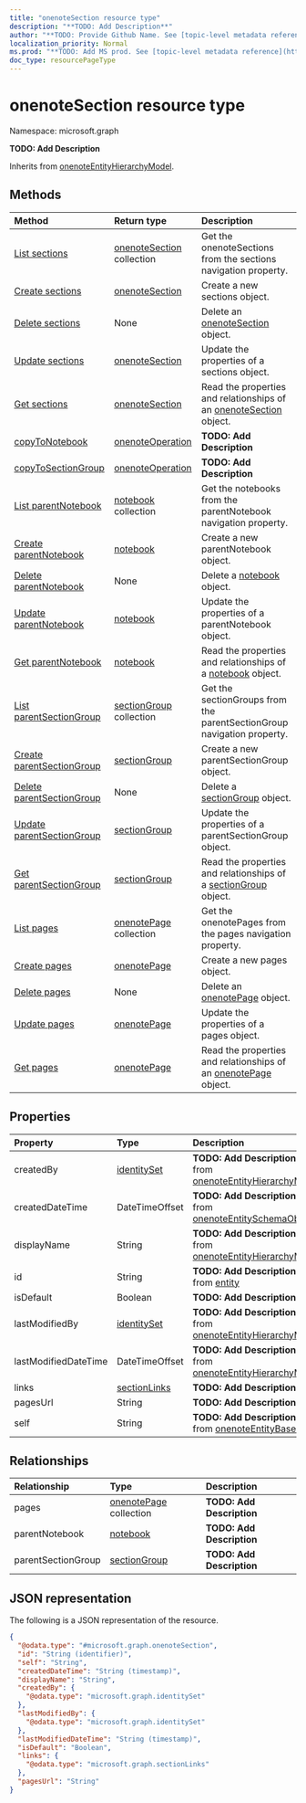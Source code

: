 ```yaml
---
title: "onenoteSection resource type"
description: "**TODO: Add Description**"
author: "**TODO: Provide Github Name. See [topic-level metadata reference](https://msgo.azurewebsites.net/add/document/guidelines/metadata.html#topic-level-metadata)**"
localization_priority: Normal
ms.prod: "**TODO: Add MS prod. See [topic-level metadata reference](https://msgo.azurewebsites.net/add/document/guidelines/metadata.html#topic-level-metadata)**"
doc_type: resourcePageType
---
```


# onenoteSection resource type


Namespace: microsoft.graph

**TODO: Add Description**


Inherits from [onenoteEntityHierarchyModel](../resources/onenoteentityhierarchymodel.md).

## Methods
|Method|Return type|Description|
|:---|:---|:---|
|[List sections](../api/onenote-list-sections.md)|[onenoteSection](../resources/onenotesection.md) collection|Get the onenoteSections from the sections navigation property.|
|[Create sections](../api/onenote-post-sections.md)|[onenoteSection](../resources/onenotesection.md)|Create a new sections object.|
|[Delete sections](../api/onenote-delete-sections.md)|None|Delete an [onenoteSection](../resources/onenotesection.md) object.|
|[Update sections](../api/onenote-update-sections.md)|[onenoteSection](../resources/onenotesection.md)|Update the properties of a sections object.|
|[Get sections](../api/onenote-get-onenotesection.md)|[onenoteSection](../resources/onenotesection.md)|Read the properties and relationships of an [onenoteSection](../resources/onenotesection.md) object.|
|[copyToNotebook](../api/onenotesection-copytonotebook.md)|[onenoteOperation](../resources/onenoteoperation.md)|**TODO: Add Description**|
|[copyToSectionGroup](../api/onenotesection-copytosectiongroup.md)|[onenoteOperation](../resources/onenoteoperation.md)|**TODO: Add Description**|
|[List parentNotebook](../api/onenotesection-list-parentnotebook.md)|[notebook](../resources/notebook.md) collection|Get the notebooks from the parentNotebook navigation property.|
|[Create parentNotebook](../api/onenotesection-post-parentnotebook.md)|[notebook](../resources/notebook.md)|Create a new parentNotebook object.|
|[Delete parentNotebook](../api/onenotesection-delete-parentnotebook.md)|None|Delete a [notebook](../resources/notebook.md) object.|
|[Update parentNotebook](../api/onenotesection-update-parentnotebook.md)|[notebook](../resources/notebook.md)|Update the properties of a parentNotebook object.|
|[Get parentNotebook](../api/onenotesection-get-notebook.md)|[notebook](../resources/notebook.md)|Read the properties and relationships of a [notebook](../resources/notebook.md) object.|
|[List parentSectionGroup](../api/onenotesection-list-parentsectiongroup.md)|[sectionGroup](../resources/sectiongroup.md) collection|Get the sectionGroups from the parentSectionGroup navigation property.|
|[Create parentSectionGroup](../api/onenotesection-post-parentsectiongroup.md)|[sectionGroup](../resources/sectiongroup.md)|Create a new parentSectionGroup object.|
|[Delete parentSectionGroup](../api/onenotesection-delete-parentsectiongroup.md)|None|Delete a [sectionGroup](../resources/sectiongroup.md) object.|
|[Update parentSectionGroup](../api/onenotesection-update-parentsectiongroup.md)|[sectionGroup](../resources/sectiongroup.md)|Update the properties of a parentSectionGroup object.|
|[Get parentSectionGroup](../api/onenotesection-get-sectiongroup.md)|[sectionGroup](../resources/sectiongroup.md)|Read the properties and relationships of a [sectionGroup](../resources/sectiongroup.md) object.|
|[List pages](../api/onenotesection-list-pages.md)|[onenotePage](../resources/onenotepage.md) collection|Get the onenotePages from the pages navigation property.|
|[Create pages](../api/onenotesection-post-pages.md)|[onenotePage](../resources/onenotepage.md)|Create a new pages object.|
|[Delete pages](../api/onenotesection-delete-pages.md)|None|Delete an [onenotePage](../resources/onenotepage.md) object.|
|[Update pages](../api/onenotesection-update-pages.md)|[onenotePage](../resources/onenotepage.md)|Update the properties of a pages object.|
|[Get pages](../api/onenotesection-get-onenotepage.md)|[onenotePage](../resources/onenotepage.md)|Read the properties and relationships of an [onenotePage](../resources/onenotepage.md) object.|

## Properties
|Property|Type|Description|
|:---|:---|:---|
|createdBy|[identitySet](../resources/identityset.md)|**TODO: Add Description** Inherited from [onenoteEntityHierarchyModel](../resources/onenoteentityhierarchymodel.md)|
|createdDateTime|DateTimeOffset|**TODO: Add Description** Inherited from [onenoteEntitySchemaObjectModel](../resources/onenoteentityschemaobjectmodel.md)|
|displayName|String|**TODO: Add Description** Inherited from [onenoteEntityHierarchyModel](../resources/onenoteentityhierarchymodel.md)|
|id|String|**TODO: Add Description** Inherited from [entity](../resources/entity.md)|
|isDefault|Boolean|**TODO: Add Description**|
|lastModifiedBy|[identitySet](../resources/identityset.md)|**TODO: Add Description** Inherited from [onenoteEntityHierarchyModel](../resources/onenoteentityhierarchymodel.md)|
|lastModifiedDateTime|DateTimeOffset|**TODO: Add Description** Inherited from [onenoteEntityHierarchyModel](../resources/onenoteentityhierarchymodel.md)|
|links|[sectionLinks](../resources/sectionlinks.md)|**TODO: Add Description**|
|pagesUrl|String|**TODO: Add Description**|
|self|String|**TODO: Add Description** Inherited from [onenoteEntityBaseModel](../resources/onenoteentitybasemodel.md)|

## Relationships
|Relationship|Type|Description|
|:---|:---|:---|
|pages|[onenotePage](../resources/onenotepage.md) collection|**TODO: Add Description**|
|parentNotebook|[notebook](../resources/notebook.md)|**TODO: Add Description**|
|parentSectionGroup|[sectionGroup](../resources/sectiongroup.md)|**TODO: Add Description**|

## JSON representation
The following is a JSON representation of the resource.
<!-- {
  "blockType": "resource",
  "keyProperty": "id",
  "@odata.type": "microsoft.graph.onenoteSection",
  "baseType": "microsoft.graph.onenoteEntityHierarchyModel",
  "openType": false
}
-->
``` json
{
  "@odata.type": "#microsoft.graph.onenoteSection",
  "id": "String (identifier)",
  "self": "String",
  "createdDateTime": "String (timestamp)",
  "displayName": "String",
  "createdBy": {
    "@odata.type": "microsoft.graph.identitySet"
  },
  "lastModifiedBy": {
    "@odata.type": "microsoft.graph.identitySet"
  },
  "lastModifiedDateTime": "String (timestamp)",
  "isDefault": "Boolean",
  "links": {
    "@odata.type": "microsoft.graph.sectionLinks"
  },
  "pagesUrl": "String"
}
```

